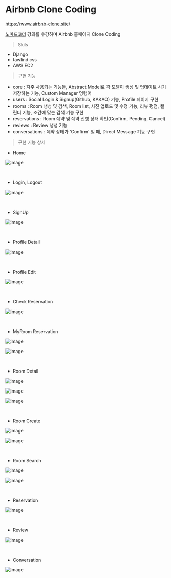 # Airbnb Clone Coding

<a href="https://www.airbnb-clone.site/">https://www.airbnb-clone.site/</a>

<a href="https://nomadcoders.co/airbnb-clone">노마드코더</a> 강의를 수강하며 Airbnb 홈페이지 Clone Coding

> Skils

- Django
- tawlind css
- AWS EC2

> 구현 기능

- core : 자주 사용되는 기능들, Abstract Model로 각 모델이 생성 및 업데이트 시기 저장하는 기능, Custom Manager 명령어
- users : Social Login & Signup(Github, KAKAO) 기능, Profile 페이지 구현
- rooms :  Room 생성 및 검색, Room list, 사진 업로드 및 수정 기능, 리뷰 평점, 캘린더 기능, 조건에 맞는 검색 기능 구현
- reservations : Room 예약 및 예약 진행 상태 확인(Confirm, Pending, Cancel)
- reviews : Review 생성 기능
- conversations : 예약 상태가 'Confirm' 일 때, Direct Message 기능 구현 

> 구현 기능 상세

- Home

![image](https://user-images.githubusercontent.com/76996686/159270377-6f8a00e7-82eb-4f8d-93c0-20c72fc995e1.png)
 
<br>

- Login, Logout

![image](https://user-images.githubusercontent.com/76996686/159270630-5c51f5e9-0a09-4db6-b448-79426a13d695.png)

<br>

- SignUp

![image](https://user-images.githubusercontent.com/76996686/159270839-8351d5a2-3fc8-4ebe-94a6-9417f31dace4.png)
 
<br>

- Profile Detail

![image](https://user-images.githubusercontent.com/76996686/159271578-9285e351-9323-4c45-8485-c6f3375558a8.png)

<br>

- Profile Edit

![image](https://user-images.githubusercontent.com/76996686/159271687-bf8d2565-0cef-4fa5-80ba-159fce1491e2.png)
 
<br>

- Check Reservation

![image](https://user-images.githubusercontent.com/76996686/159274016-f669547f-002a-4247-af1c-71870a4c9419.png)

<br>

- MyRoom Reservation

![image](https://user-images.githubusercontent.com/76996686/159274876-2be28476-d02b-4a04-9f46-c0e9c9798ea7.png)

![image](https://user-images.githubusercontent.com/76996686/159274986-3b725aea-54b9-4b8d-b0c6-82ca9141cb74.png)

<br>

- Room Detail

![image](https://user-images.githubusercontent.com/76996686/159275173-d3cffeb9-ffcb-4fd6-a284-3f7e8ffa72d2.png)

![image](https://user-images.githubusercontent.com/76996686/159275260-6aa68640-842c-450c-bf78-f97a60ec54df.png)

![image](https://user-images.githubusercontent.com/76996686/159275320-195a25b3-baa8-44d5-84f7-26a07e57e820.png)

 
<br>

- Room Create

![image](https://user-images.githubusercontent.com/76996686/159275473-6281c3a7-5d98-4336-9f5b-7be48b7a6006.png)

![image](https://user-images.githubusercontent.com/76996686/159275532-07dfe695-d6b4-45f1-a185-ffb45c87f48a.png)
 
<br>

- Room Search

![image](https://user-images.githubusercontent.com/76996686/159276514-878ee7c9-e7d5-4304-a0a1-d95182b8c75b.png)

![image](https://user-images.githubusercontent.com/76996686/159276764-f820e535-4606-4be9-b500-77c16056de47.png)

<br>

- Reservation

![image](https://user-images.githubusercontent.com/76996686/159276919-4f04426a-64f5-403b-aa43-d4ad030bb392.png)
 
<br>

- Review

![image](https://user-images.githubusercontent.com/76996686/159277359-5509d6d2-0bab-445c-af05-0a34ab052511.png)

<br>

- Conversation

![image](https://user-images.githubusercontent.com/76996686/159277916-90518b9f-f4b5-40ed-b7a6-5b9a5c6e110f.png)

